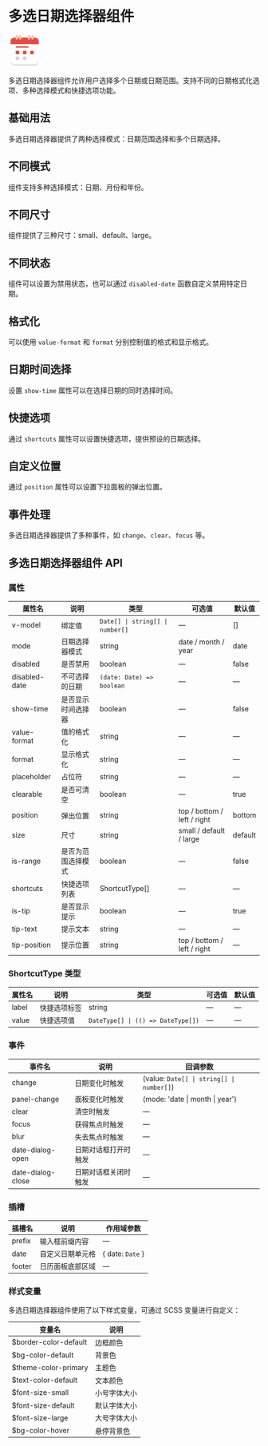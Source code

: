 <script setup lang="ts">
import datePickerMultipleBasic from '../examples/date-picker-multiple/basic.vue'
import datePickerMultipleModes from '../examples/date-picker-multiple/modes.vue'
import datePickerMultipleSize from '../examples/date-picker-multiple/size.vue'
import datePickerMultipleStatus from '../examples/date-picker-multiple/status.vue'
import datePickerMultipleFormat from '../examples/date-picker-multiple/format.vue'
import datePickerMultipleDateTime from '../examples/date-picker-multiple/date-time.vue'
import datePickerMultipleShortcuts from '../examples/date-picker-multiple/shortcuts.vue'
import datePickerMultiplePosition from '../examples/date-picker-multiple/position.vue'
import datePickerMultipleEvents from '../examples/date-picker-multiple/events.vue'
</script>

# 多选日期选择器组件

![多选日期选择器组件](/components/date-picker-multiple.png)

多选日期选择器组件允许用户选择多个日期或日期范围。支持不同的日期格式化选项、多种选择模式和快捷选项功能。

## 基础用法

多选日期选择器提供了两种选择模式：日期范围选择和多个日期选择。

<demo :component="datePickerMultipleBasic" name="date-picker-multiple" examples="basic" />

## 不同模式

组件支持多种选择模式：日期、月份和年份。

<demo :component="datePickerMultipleModes" name="date-picker-multiple" examples="modes" />

## 不同尺寸

组件提供了三种尺寸：small、default、large。

<demo :component="datePickerMultipleSize" name="date-picker-multiple" examples="size" />

## 不同状态

组件可以设置为禁用状态，也可以通过 `disabled-date` 函数自定义禁用特定日期。

<demo :component="datePickerMultipleStatus" name="date-picker-multiple" examples="status" />

## 格式化

可以使用 `value-format` 和 `format` 分别控制值的格式和显示格式。

<demo :component="datePickerMultipleFormat" name="date-picker-multiple" examples="format" />

## 日期时间选择

设置 `show-time` 属性可以在选择日期的同时选择时间。

<demo :component="datePickerMultipleDateTime" name="date-picker-multiple" examples="datetime" />

## 快捷选项

通过 `shortcuts` 属性可以设置快捷选项，提供预设的日期选择。

<demo :component="datePickerMultipleShortcuts" name="date-picker-multiple" examples="shortcuts" />

## 自定义位置

通过 `position` 属性可以设置下拉面板的弹出位置。

<demo :component="datePickerMultiplePosition" name="date-picker-multiple" examples="position" />

## 事件处理

多选日期选择器提供了多种事件，如 `change`、`clear`、`focus` 等。

<demo :component="datePickerMultipleEvents" name="date-picker-multiple" examples="events" />

## 多选日期选择器组件 API

### 属性

| 属性名        | 说明               | 类型                             | 可选值                      | 默认值  |
| ------------- | ------------------ | -------------------------------- | --------------------------- | ------- |
| v-model       | 绑定值             | `Date[] \| string[] \| number[]` | —                           | []      |
| mode          | 日期选择器模式     | string                           | date / month / year         | date    |
| disabled      | 是否禁用           | boolean                          | —                           | false   |
| disabled-date | 不可选择的日期     | `(date: Date) => boolean`        | —                           | —       |
| show-time     | 是否显示时间选择器 | boolean                          | —                           | false   |
| value-format  | 值的格式化         | string                           | —                           | —       |
| format        | 显示格式化         | string                           | —                           | —       |
| placeholder   | 占位符             | string                           | —                           | —       |
| clearable     | 是否可清空         | boolean                          | —                           | true    |
| position      | 弹出位置           | string                           | top / bottom / left / right | bottom  |
| size          | 尺寸               | string                           | small / default / large     | default |
| is-range      | 是否为范围选择模式 | boolean                          | —                           | false   |
| shortcuts     | 快捷选项列表       | ShortcutType[]                   | —                           | —       |
| is-tip        | 是否显示提示       | boolean                          | —                           | true    |
| tip-text      | 提示文本           | string                           | —                           | —       |
| tip-position  | 提示位置           | string                           | top / bottom / left / right | —       |

### ShortcutType 类型

| 属性名 | 说明         | 类型                               | 可选值 | 默认值 |
| ------ | ------------ | ---------------------------------- | ------ | ------ |
| label  | 快捷选项标签 | string                             | —      | —      |
| value  | 快捷选项值   | `DateType[] \| (() => DateType[])` | —      | —      |

### 事件

| 事件名            | 说明                 | 回调参数                                  |
| ----------------- | -------------------- | ----------------------------------------- |
| change            | 日期变化时触发       | (value: `Date[] \| string[] \| number[]`) |
| panel-change      | 面板变化时触发       | (mode: 'date \| month \| year')           |
| clear             | 清空时触发           | —                                         |
| focus             | 获得焦点时触发       | —                                         |
| blur              | 失去焦点时触发       | —                                         |
| date-dialog-open  | 日期对话框打开时触发 | —                                         |
| date-dialog-close | 日期对话框关闭时触发 | —                                         |

### 插槽

| 插槽名 | 说明             | 作用域参数       |
| ------ | ---------------- | ---------------- |
| prefix | 输入框前缀内容   | —                |
| date   | 自定义日期单元格 | { date: `Date` } |
| footer | 日历面板底部区域 | —                |

### 样式变量

多选日期选择器组件使用了以下样式变量，可通过 SCSS 变量进行自定义：

| 变量名                | 说明         |
| --------------------- | ------------ |
| $border-color-default | 边框颜色     |
| $bg-color-default     | 背景色       |
| $theme-color-primary  | 主题色       |
| $text-color-default   | 文本颜色     |
| $font-size-small      | 小号字体大小 |
| $font-size-default    | 默认字体大小 |
| $font-size-large      | 大号字体大小 |
| $bg-color-hover       | 悬停背景色   |
